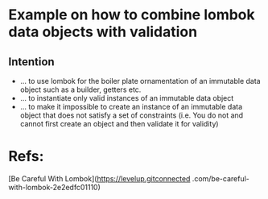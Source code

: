 # Example on how to combine lombok data objects with validation
## Intention
- ... to use lombok for the boiler plate ornamentation of an immutable data object such as a builder, getters etc.
- ... to instantiate only valid instances of an immutable data object
- ... to make it impossible to create an instance of an immutable data object that does not satisfy a set of constraints (i.e. You do not and cannot first create an object and then validate it for validity)
# Refs:
[Be Careful With Lombok](https://levelup.gitconnected .com/be-careful-with-lombok-2e2edfc01110)